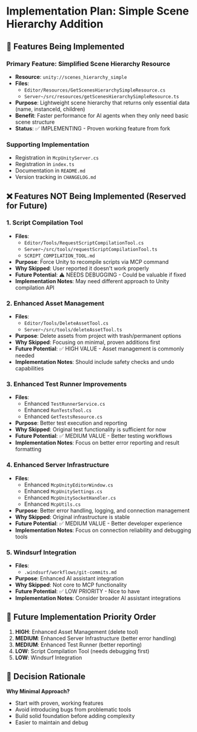 # Implementation Plan: Simple Scene Hierarchy Addition

## 🎯 **Features Being Implemented**

### **Primary Feature: Simplified Scene Hierarchy Resource**
- **Resource**: `unity://scenes_hierarchy_simple`
- **Files**: 
  - `Editor/Resources/GetScenesHierarchySimpleResource.cs`
  - `Server~/src/resources/getScenesHierarchySimpleResource.ts`
- **Purpose**: Lightweight scene hierarchy that returns only essential data (name, instanceId, children)
- **Benefit**: Faster performance for AI agents when they only need basic scene structure
- **Status**: ✅ IMPLEMENTING - Proven working feature from fork

### **Supporting Implementation**
- Registration in `McpUnityServer.cs`
- Registration in `index.ts`
- Documentation in `README.md`
- Version tracking in `CHANGELOG.md`

## ❌ **Features NOT Being Implemented (Reserved for Future)**

### **1. Script Compilation Tool** 
- **Files**: 
  - `Editor/Tools/RequestScriptCompilationTool.cs`
  - `Server~/src/tools/requestScriptCompilationTool.ts`
  - `SCRIPT_COMPILATION_TOOL.md`
- **Purpose**: Force Unity to recompile scripts via MCP command
- **Why Skipped**: User reported it doesn't work properly
- **Future Potential**: ⚠️ NEEDS DEBUGGING - Could be valuable if fixed
- **Implementation Notes**: May need different approach to Unity compilation API

### **2. Enhanced Asset Management**
- **Files**:
  - `Editor/Tools/DeleteAssetTool.cs` 
  - `Server~/src/tools/deleteAssetTool.ts`
- **Purpose**: Delete assets from project with trash/permanent options
- **Why Skipped**: Focusing on minimal, proven additions first
- **Future Potential**: ✅ HIGH VALUE - Asset management is commonly needed
- **Implementation Notes**: Should include safety checks and undo capabilities

### **3. Enhanced Test Runner Improvements**
- **Files**: 
  - Enhanced `TestRunnerService.cs`
  - Enhanced `RunTestsTool.cs`
  - Enhanced `GetTestsResource.cs`
- **Purpose**: Better test execution and reporting
- **Why Skipped**: Original test functionality is sufficient for now
- **Future Potential**: ✅ MEDIUM VALUE - Better testing workflows
- **Implementation Notes**: Focus on better error reporting and result formatting

### **4. Enhanced Server Infrastructure**
- **Files**:
  - Enhanced `McpUnityEditorWindow.cs`
  - Enhanced `McpUnitySettings.cs`
  - Enhanced `McpUnitySocketHandler.cs`
  - Enhanced `McpUtils.cs`
- **Purpose**: Better error handling, logging, and connection management
- **Why Skipped**: Original infrastructure is stable
- **Future Potential**: ✅ MEDIUM VALUE - Better developer experience
- **Implementation Notes**: Focus on connection reliability and debugging tools

### **5. Windsurf Integration**
- **Files**:
  - `.windsurf/workflows/git-commits.md`
- **Purpose**: Enhanced AI assistant integration
- **Why Skipped**: Not core to MCP functionality
- **Future Potential**: ✅ LOW PRIORITY - Nice to have
- **Implementation Notes**: Consider broader AI assistant integrations

## 🔄 **Future Implementation Priority Order**
1. **HIGH**: Enhanced Asset Management (delete tool)
2. **MEDIUM**: Enhanced Server Infrastructure (better error handling)
3. **MEDIUM**: Enhanced Test Runner (better reporting)
4. **LOW**: Script Compilation Tool (needs debugging first)
5. **LOW**: Windsurf Integration

## 📝 **Decision Rationale**
**Why Minimal Approach?**
- Start with proven, working features
- Avoid introducing bugs from problematic tools
- Build solid foundation before adding complexity
- Easier to maintain and debug
